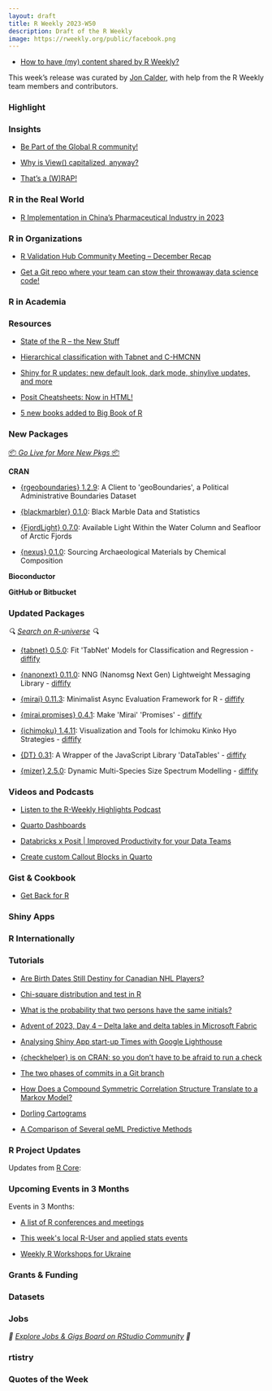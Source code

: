 ```yaml
---
layout: draft
title: R Weekly 2023-W50
description: Draft of the R Weekly
image: https://rweekly.org/public/facebook.png
---
```


+ [How to have (my) content shared by R Weekly?](https://github.com/rweekly/rweekly.org#how-to-have-my-content-shared-by-r-weekly)

This week’s release was curated by [Jon Calder](https://joncalder.co.za), with help from the R Weekly team members and contributors.

### Highlight



### Insights

+ [Be Part of the Global R community!](https://www.r-consortium.org/blog/2023/12/05/be-part-of-the-global-r-community)

+ [Why is View() capitalized, anyway?](https://mm218.dev/posts/2023-12-07-View/index.html)

+ [That’s a (W)RAP!](https://johnmackintosh.net/blog/2023-12-06-ph-profiles/)

### R in the Real World

+ [R Implementation in China’s Pharmaceutical Industry in 2023](https://www.r-consortium.org/blog/2023/12/08/r-implementation-in-chinas-pharmaceutical-industry-in-2023)

### R in Organizations

+ [R Validation Hub Community Meeting – December Recap](https://www.r-consortium.org/blog/2023/12/07/r-validation-hub-community-meeting-december-recap)

+ [Get a Git repo where your team can stow their throwaway data science code!](https://sumsar.net/blog/git-repo-to-stash-throwaway-code/)

### R in Academia



### Resources

+ [State of the R – the New Stuff](https://thingsinflow.dk/2023/12/06/state-of-the-r-the-new-stuff/)

+ [Hierarchical classification with Tabnet and C-HMCNN](https://mlverse.github.io/tabnet/articles/Hierarchical_classification.html)
 
+ [Shiny for R updates: new default look, dark mode, shinylive updates, and more](https://shiny.posit.co/blog/posts/shiny-r-1.8.0/)

+ [Posit Cheatsheets: Now in HTML!](https://posit.co/blog/posit-cheatsheets-now-in-html/)

+ [5 new books added to Big Book of R](https://oscarbaruffa.com/5-new-books-added-to-big-book-of-r/)

### New Packages

<p class="added-hostname"><a href="https://rweekly.org/live" target="_blank" class="externalLink">📦 <i>Go Live for More New Pkgs</i> 📦</a></p>


**CRAN**

+ [{rgeoboundaries} 1.2.9](https://cran.r-project.org/package=rgeoboundaries): A Client to 'geoBoundaries', a Political Administrative
Boundaries Dataset

+ [{blackmarbler} 0.1.0](https://cran.r-project.org/package=blackmarbler): Black Marble Data and Statistics

+ [{FjordLight} 0.7.0](https://cran.r-project.org/package=FjordLight): Available Light Within the Water Column and Seafloor of Arctic
Fjords

+ [{nexus} 0.1.0](https://cran.r-project.org/package=nexus): Sourcing Archaeological Materials by Chemical Composition

**Bioconductor**



**GitHub or Bitbucket**



### Updated Packages

<i>🔍 [Search on R-universe](https://r-universe.dev/search/) 🔍</i>

+ [{tabnet} 0.5.0](https://cran.r-project.org/package=tabnet): Fit 'TabNet' Models for Classification and Regression - [diffify](https://diffify.com/R/tabnet)

+ [{nanonext} 0.11.0](https://cran.r-project.org/package=nanonext): NNG (Nanomsg Next Gen) Lightweight Messaging Library - [diffify](https://diffify.com/R/nanonext)

+ [{mirai} 0.11.3](https://cran.r-project.org/package=mirai): Minimalist Async Evaluation Framework for R - [diffify](https://diffify.com/R/mirai)

+ [{mirai.promises} 0.4.1](https://cran.r-project.org/package=mirai.promises): Make 'Mirai' 'Promises' - [diffify](https://diffify.com/R/mirai.promises)

+ [{ichimoku} 1.4.11](https://cran.r-project.org/package=ichimoku): Visualization and Tools for Ichimoku Kinko Hyo Strategies - [diffify](https://diffify.com/R/ichimoku)

+ [{DT} 0.31](https://cran.r-project.org/package=DT): A Wrapper of the JavaScript Library 'DataTables' - [diffify](https://diffify.com/R/DT)

+ [{mizer} 2.5.0](https://cran.r-project.org/package=mizer): Dynamic Multi-Species Size Spectrum Modelling - [diffify](https://diffify.com/R/mizer)

### Videos and Podcasts

+ [Listen to the R-Weekly Highlights Podcast](https://rweekly.fireside.fm/)

+ [Quarto Dashboards](https://www.youtube.com/watch?v=_VGJIPRGTy4)

+ [Databricks x Posit | Improved Productivity for your Data Teams](https://www.youtube.com/watch?v=iShpyDxzMeE)

+ [Create custom Callout Blocks in Quarto](https://www.youtube.com/watch?v=DDQO_3R-q74)

### Gist & Cookbook

+ [Get Back for R](http://hughjonesd.github.io/sir-mixalot.html#/title-slide)

### Shiny Apps



### R Internationally



### Tutorials

+ [Are Birth Dates Still Destiny for Canadian NHL Players?](https://jlaw.netlify.app/2023/12/04/are-birth-dates-still-destiny-for-canadian-nhl-players/)

+ [Chi-square distribution and test in R](https://www.codingthepast.com/2023/12/04/Chi-square-distribution-in-R.html)

+ [What is the probability that two persons have the same initials?](https://statsandr.com/blog/what-is-the-probability-that-two-persons-have-the-same-initials/)

+ [Advent of 2023, Day 4 – Delta lake and delta tables in Microsoft Fabric](https://tomaztsql.wordpress.com/2023/12/04/advent-of-2023-day-4-delta-lake-and-delta-tables-in-microsoft-fabric/)

+ [Analysing Shiny App start-up Times with Google Lighthouse](https://www.jumpingrivers.com/blog/shiny-app-start-up-google-lighthouse-part-2/)

+ [{checkhelper} is on CRAN: so you don’t have to be afraid to run a check](https://rtask.thinkr.fr/checkhelper-is-on-cran-so-you-dont-have-to-be-afraid-to-run-a-check/)

+ [The two phases of commits in a Git branch](https://masalmon.eu/2023/12/07/two-phases-git-branches/)

+ [How Does a Compound Symmetric Correlation Structure Translate to a Markov Model?](https://fharrell.com/post/corstruct/)

+ [Dorling Cartograms](https://kieranhealy.org/blog/archives/2023/12/06/dorling-cartograms/)

+ [A Comparison of Several qeML Predictive Methods](https://matloff.wordpress.com/2023/12/03/a-comparison-of-several-qeml-predictive-methods/)

<!--<div class="post-more-begin></div><div class="post-more-end"></div>-->

### R Project Updates

Updates from [R Core](http://developer.r-project.org/blosxom.cgi/R-devel/NEWS):


### Upcoming Events in 3 Months

Events in 3 Months:


+ [A list of R conferences and meetings](https://jumpingrivers.github.io/meetingsR/events.html)

+ [This week's local R-User and applied stats events](https://community.rstudio.com/c/irl)

+ [Weekly R Workshops for Ukraine](https://sites.google.com/view/dariia-mykhailyshyna/main/r-workshops-for-ukraine)

### Grants & Funding


### Datasets


### Jobs

<i>💼 [Explore Jobs & Gigs Board on RStudio Community](https://community.rstudio.com/c/jobs/) 💼</i>

### rtistry


### Quotes of the Week
